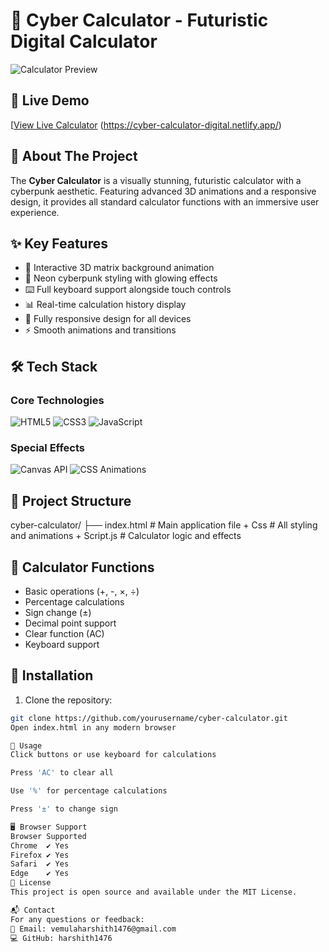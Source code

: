 # 🔢 Cyber Calculator - Futuristic Digital Calculator

![Calculator Preview](calculator-screenshot.png) 

## 🚀 Live Demo
[[View Live Calculator](#) (https://cyber-calculator-digital.netlify.app/)<!-- Add your live demo link here -->

## 🎯 About The Project
The **Cyber Calculator** is a visually stunning, futuristic calculator with a cyberpunk aesthetic. Featuring advanced 3D animations and a responsive design, it provides all standard calculator functions with an immersive user experience.

## ✨ Key Features
- 🌌 Interactive 3D matrix background animation
- 💙 Neon cyberpunk styling with glowing effects
- ⌨️ Full keyboard support alongside touch controls
- 📊 Real-time calculation history display
- 📱 Fully responsive design for all devices
- ⚡ Smooth animations and transitions

## 🛠 Tech Stack
### Core Technologies
![HTML5](https://img.shields.io/badge/HTML5-E34F26?style=for-the-badge&logo=html5&logoColor=white)
![CSS3](https://img.shields.io/badge/CSS3-1572B6?style=for-the-badge&logo=css3&logoColor=white)
![JavaScript](https://img.shields.io/badge/JavaScript-F7DF1E?style=for-the-badge&logo=javascript&logoColor=black)

### Special Effects
![Canvas API](https://img.shields.io/badge/Canvas_API-000000?style=for-the-badge&logo=html5&logoColor=white)
![CSS Animations](https://img.shields.io/badge/CSS_Animations-1572B6?style=for-the-badge&logo=css3&logoColor=white)

## 📂 Project Structure
cyber-calculator/
├── index.html # Main application file + Css # All styling and animations + Script.js  # Calculator logic and effects
## 🧮 Calculator Functions
- Basic operations (+, -, ×, ÷)
- Percentage calculations
- Sign change (±)
- Decimal point support
- Clear function (AC)
- Keyboard support

## 🔧 Installation
1. Clone the repository:
```bash
git clone https://github.com/yourusername/cyber-calculator.git
Open index.html in any modern browser

🌟 Usage
Click buttons or use keyboard for calculations

Press 'AC' to clear all

Use '%' for percentage calculations

Press '±' to change sign

🖥️ Browser Support
Browser	Supported
Chrome	✔ Yes
Firefox	✔ Yes
Safari	✔ Yes
Edge	✔ Yes
📜 License
This project is open source and available under the MIT License.

📬 Contact
For any questions or feedback:
📧 Email: vemulaharshith1476@gmail.com
💻 GitHub: harshith1476

